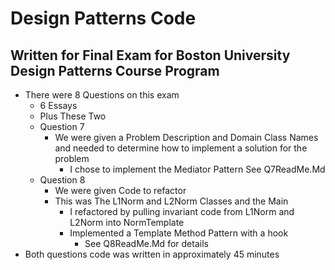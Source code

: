 # Design Patterns Code 

## Written for Final Exam for Boston University Design Patterns Course Program

* There were 8 Questions on this exam
  * 6 Essays 
  * Plus These Two 
  * Question 7 
    * We were given a Problem Description and Domain Class Names and needed to determine how to implement a solution for the problem 
      * I chose to implement the Mediator Pattern See Q7ReadMe.Md 
  * Question 8
    * We were given Code to refactor 
    * This was The L1Norm and L2Norm Classes and the Main
      * I refactored by pulling invariant code from L1Norm and L2Norm into NormTemplate
      * Implemented a Template Method Pattern with a hook 
        * See Q8ReadMe.Md for details
* Both questions code was written in approximately 45 minutes